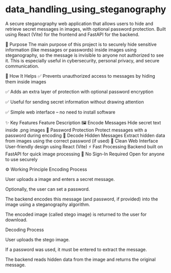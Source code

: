 # data_handling_using_steganography
A secure steganography web application that allows users to hide and retrieve secret messages in images, with optional password protection. Built using React (Vite) for the frontend and FastAPI for the backend.

🔷 Purpose
The main purpose of this project is to securely hide sensitive information (like messages or passwords) inside images using steganography, so the message is invisible to anyone not authorized to see it. This is especially useful in cybersecurity, personal privacy, and secure communication.

🧠 How It Helps
✅ Prevents unauthorized access to messages by hiding them inside images

✅ Adds an extra layer of protection with optional password encryption

✅ Useful for sending secret information without drawing attention

✅ Simple web interface – no need to install software

✨ Key Features
Feature	Description
🖼️ Encode Messages	Hide secret text inside .png images
🔐 Password Protection	Protect messages with a password during encoding
🧾 Decode Hidden Messages	Extract hidden data from images using the correct password (if used)
📱 Clean Web Interface	User-friendly design using React (Vite)
⚡ Fast Processing	Backend built on FastAPI for quick image processing
🧩 No Sign-In Required	Open for anyone to use securely

⚙️ Working Principle
Encoding Process

User uploads a image and enters a secret message.

Optionally, the user can set a password.

The backend encodes this message (and password, if provided) into the image using a steganography algorithm.

The encoded image (called stego image) is returned to the user for download.

Decoding Process

User uploads the stego image.

If a password was used, it must be entered to extract the message.

The backend reads hidden data from the image and returns the original message.

